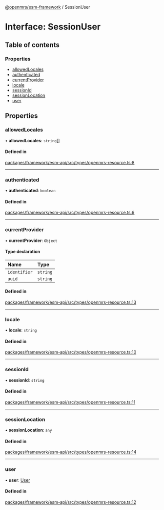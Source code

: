 [@openmrs/esm-framework](../API.md) / SessionUser

# Interface: SessionUser

## Table of contents

### Properties

- [allowedLocales](sessionuser.md#allowedlocales)
- [authenticated](sessionuser.md#authenticated)
- [currentProvider](sessionuser.md#currentprovider)
- [locale](sessionuser.md#locale)
- [sessionId](sessionuser.md#sessionid)
- [sessionLocation](sessionuser.md#sessionlocation)
- [user](sessionuser.md#user)

## Properties

### allowedLocales

• **allowedLocales**: `string`[]

#### Defined in

[packages/framework/esm-api/src/types/openmrs-resource.ts:8](https://github.com/openmrs/openmrs-esm-core/blob/master/packages/framework/esm-api/src/types/openmrs-resource.ts#L8)

___

### authenticated

• **authenticated**: `boolean`

#### Defined in

[packages/framework/esm-api/src/types/openmrs-resource.ts:9](https://github.com/openmrs/openmrs-esm-core/blob/master/packages/framework/esm-api/src/types/openmrs-resource.ts#L9)

___

### currentProvider

• **currentProvider**: `Object`

#### Type declaration

| Name | Type |
| :------ | :------ |
| `identifier` | `string` |
| `uuid` | `string` |

#### Defined in

[packages/framework/esm-api/src/types/openmrs-resource.ts:13](https://github.com/openmrs/openmrs-esm-core/blob/master/packages/framework/esm-api/src/types/openmrs-resource.ts#L13)

___

### locale

• **locale**: `string`

#### Defined in

[packages/framework/esm-api/src/types/openmrs-resource.ts:10](https://github.com/openmrs/openmrs-esm-core/blob/master/packages/framework/esm-api/src/types/openmrs-resource.ts#L10)

___

### sessionId

• **sessionId**: `string`

#### Defined in

[packages/framework/esm-api/src/types/openmrs-resource.ts:11](https://github.com/openmrs/openmrs-esm-core/blob/master/packages/framework/esm-api/src/types/openmrs-resource.ts#L11)

___

### sessionLocation

• **sessionLocation**: `any`

#### Defined in

[packages/framework/esm-api/src/types/openmrs-resource.ts:14](https://github.com/openmrs/openmrs-esm-core/blob/master/packages/framework/esm-api/src/types/openmrs-resource.ts#L14)

___

### user

• **user**: [User](user.md)

#### Defined in

[packages/framework/esm-api/src/types/openmrs-resource.ts:12](https://github.com/openmrs/openmrs-esm-core/blob/master/packages/framework/esm-api/src/types/openmrs-resource.ts#L12)
